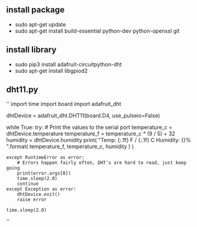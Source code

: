 ## install package
- sudo apt-get update
- sudo apt-get install build-essential python-dev python-openssl git
## install library
- sudo pip3 install adafruit-circuitpython-dht
- sudo apt-get install libgpiod2
## dht11.py
''
import time
import board
import adafruit_dht
 

 

dhtDevice = adafruit_dht.DHT11(board.D4, use_pulseio=False)
 
while True:
    try:
        # Print the values to the serial port
        temperature_c = dhtDevice.temperature
        temperature_f = temperature_c * (9 / 5) + 32
        humidity = dhtDevice.humidity
        print(
            "Temp: {:.1f} F / {:.1f} C    Humidity: {}% ".format(
                temperature_f, temperature_c, humidity
            )
        )
 
    except RuntimeError as error:
        # Errors happen fairly often, DHT's are hard to read, just keep going
        print(error.args[0])
        time.sleep(2.0)
        continue
    except Exception as error:
        dhtDevice.exit()
        raise error
 
    time.sleep(2.0)
''

